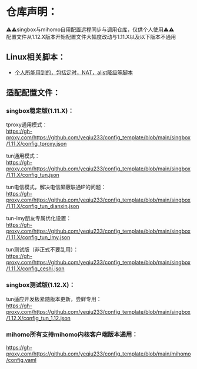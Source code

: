 # 仓库声明：
⚠️⚠️singbox与mihomo自用配置远程同步与调用仓库，仅供个人使用⚠️⚠️  
配置文件从1.12.X版本开始配置文件大幅度改动与1.11.X以及以下版本不通用
## Linux相关脚本：
-  [个人所能用到的，包括定时，NAT，alist降级等脚本](https://gh-proxy.com/https://github.com/yeqiu233/config_template/blob/main/Linux.md) 

## 适配配置文件：

### singbox稳定版(1.11.X)：  
tproxy通用模式：  
https://gh-proxy.com/https://github.com/yeqiu233/config_template/blob/main/singbox/1.11.X/config_tproxy.json

tun通用模式：  
https://gh-proxy.com/https://github.com/yeqiu233/config_template/blob/main/singbox/1.11.X/config_tun.json

tun电信模式，解决电信屏蔽联通IP的问题：  
https://gh-proxy.com/https://github.com/yeqiu233/config_template/blob/main/singbox/1.11.X/config_tun_dianxin.json  

tun-lmy朋友专属优化设置：  
https://gh-proxy.com/https://github.com/yeqiu233/config_template/blob/main/singbox/1.11.X/config_tun_lmy.json

tun测试版（非正式不要乱用）：  
https://gh-proxy.com/https://github.com/yeqiu233/config_template/blob/main/singbox/1.11.X/config_ceshi.json

### singbox测试版(1.12.X)：  
tun适应开发板紧随版本更新，尝鲜专用：  
https://gh-proxy.com/https://github.com/yeqiu233/config_template/blob/main/singbox/1.12.X/config_tun_1.12.json

### mihomo所有支持mihomo内核客户端版本通用：  

https://gh-proxy.com/https://github.com/yeqiu233/config_template/blob/main/mihomo/config.yaml
